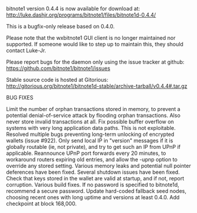 bitnote1 version 0.4.4 is now available for download at:
http://luke.dashjr.org/programs/bitnote1/files/bitnote1d-0.4.4/

This is a bugfix-only release based on 0.4.0.

Please note that the wxbitnote1 GUI client is no longer maintained nor supported. If someone would like to step up to maintain this, they should contact Luke-Jr.

Please report bugs for the daemon only using the issue tracker at github:
https://github.com/bitnote1/bitnote1/issues

Stable source code is hosted at Gitorious:
http://gitorious.org/bitnote1/bitnote1d-stable/archive-tarball/v0.4.4#.tar.gz

BUG FIXES

Limit the number of orphan transactions stored in memory, to prevent a potential denial-of-service attack by flooding orphan transactions. Also never store invalid transactions at all.
Fix possible buffer overflow on systems with very long application data paths. This is not exploitable.
Resolved multiple bugs preventing long-term unlocking of encrypted wallets (issue #922).
Only send local IP in "version" messages if it is globally routable (ie, not private), and try to get such an IP from UPnP if applicable.
Reannounce UPnP port forwards every 20 minutes, to workaround routers expiring old entries, and allow the -upnp option to override any stored setting.
Various memory leaks and potential null pointer deferences have been
fixed.
Several shutdown issues have been fixed.
Check that keys stored in the wallet are valid at startup, and if not,
report corruption.
Various build fixes.
If no password is specified to bitnote1d, recommend a secure password.
Update hard-coded fallback seed nodes, choosing recent ones with long uptime and versions at least 0.4.0.
Add checkpoint at block 168,000.


